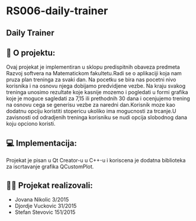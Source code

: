 # RS006-daily-trainer
## Daily Trainer

## 💪 O projektu:
Ovaj projekat je implementiran u sklopu predispitnih obaveza predmeta Razvoj softvera na Matematickom fakultetu.Radi se o aplikaciji koja nam pruza plan treninga za svaki dan. Na pocetku se bira nas pocetni nivo korisnika i na osnovu njega dobijamo predvidjene vezbe. Na kraju svakog treninga unosimo rezultate koje kasnije mozemo i pogledati u formi grafika koje je moguce sagledati za 7,15 ili prethodnih 30 dana i ocenjujemo trening na osnovu cega se generisu vezbe za naredni dan.Korisnik moze kao dodatnu opciju koristiti stopericu ukoliko ima mogucnosti za trcanje.U zavisnosti od odradjenih treninga korisniku se nudi opcija slobodnog dana koju opciono koristi.

## 💻 Implementacija:
Projekat je pisan u Qt Creator-u u C++-u i koriscena je dodatna biblioteka za iscrtavanje grafika QCustomPlot.

## 👨‍🎓 Projekat realizovali:<br />
* Jovana Nikolic 3/2015<br />
* Djordje Vuckovic 31/2015<br />
* Stefan Stevovic 151/2015
